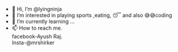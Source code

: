 - 👋 Hi, I’m @lyingninja
- 👀 I’m interested in playing sports ,eating, 😴 and also 😅😅coding
- 🌱 I’m currently learning ...
- 📫 How to reach me.         
       facebook-Ayush Raj.     
       Insta-@mrshirker
         

<!---
lyingninja/lyingninja is a ✨ special ✨ repository because its `README.md` (this file) appears on your GitHub profile.
You can click the Preview link to take a look at your changes.
--->

